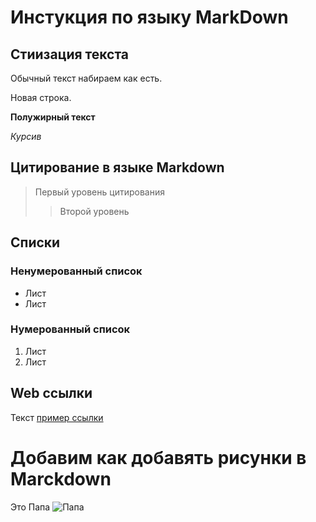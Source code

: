 # Инстукция по языку MarkDown

## Стиизация текста

Обычный текст набираем как есть.

Новая строка.

**Полужирный текст**

*Курсив*

## Цитирование в языке Markdown
> Первый уровень цитирования
>> Второй уровень

## Списки
### Ненумерованный список
* Лист
* Лист

### Нумерованный список

1. Лист
2. Лист

## Web ссылки
Текст [пример ссылки](http.example.com "Всплывающая подсказка")
# Добавим как добавять рисунки в Marckdown
Это Папа
![Папа](Papa.jpg)
